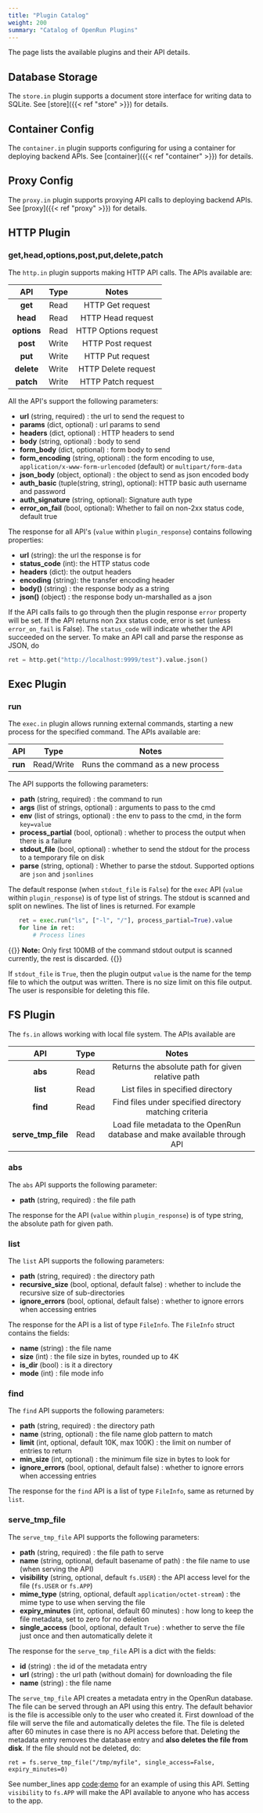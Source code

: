 ```yaml
---
title: "Plugin Catalog"
weight: 200
summary: "Catalog of OpenRun Plugins"
---
```


The page lists the available plugins and their API details.

## Database Storage

The `store.in` plugin supports a document store interface for writing data to SQLite. See [store]({{< ref "store" >}}) for details.

## Container Config

The `container.in` plugin supports configuring for using a container for deploying backend APIs. See [container]({{< ref "container" >}}) for details.

## Proxy Config

The `proxy.in` plugin supports proxying API calls to deploying backend APIs. See [proxy]({{< ref "proxy" >}}) for details.

## HTTP Plugin

### get,head,options,post,put,delete,patch

The `http.in` plugin supports making HTTP API calls. The APIs available are:

|     API     | Type  |        Notes         |
| :---------: | :---: | :------------------: |
|   **get**   | Read  |   HTTP Get request   |
|  **head**   | Read  |  HTTP Head request   |
| **options** | Read  | HTTP Options request |
|  **post**   | Write |  HTTP Post request   |
|   **put**   | Write |   HTTP Put request   |
| **delete**  | Write | HTTP Delete request  |
|  **patch**  | Write |  HTTP Patch request  |

All the API's support the following parameters:

- **url** (string, required) : the url to send the request to
- **params** (dict, optional) : url params to send
- **headers** (dict, optional) : HTTP headers to send
- **body** (string, optional) : body to send
- **form_body** (dict, optional) : form body to send
- **form_encoding** (string, optional) : the form encoding to use, `application/x-www-form-urlencoded` (default) or `multipart/form-data`
- **json_body** (object, optional) : the object to send as json encoded body
- **auth_basic** (tuple(string, string), optional): HTTP basic auth username and password
- **auth_signature** (string, optional): Signature auth type
- **error_on_fail** (bool, optional): Whether to fail on non-2xx status code, default true

The response for all API's (`value` within `plugin_response`) contains following properties:

- **url** (string): the url the response is for
- **status_code** (int): the HTTP status code
- **headers** (dict): the output headers
- **encoding** (string): the transfer encoding header
- **body()** (string) : the response body as a string
- **json()** (object) : the response body un-marshalled as a json

If the API calls fails to go through then the plugin response `error` property will be set. If the API returns non 2xx status code, error is set (unless `error_on_fail` is False). The `status_code` will indicate whether the API succeeded on the server. To make an API call and parse the response as JSON, do

```python {filename="app.star"}
ret = http.get("http://localhost:9999/test").value.json()
```

## Exec Plugin

### run

The `exec.in` plugin allows running external commands, starting a new process for the specified command. The APIs available are:

|   API   |    Type    |               Notes               |
| :-----: | :--------: | :-------------------------------: |
| **run** | Read/Write | Runs the command as a new process |

The API supports the following parameters:

- **path** (string, required) : the command to run
- **args** (list of strings, optional) : arguments to pass to the cmd
- **env** (list of strings, optional) : the env to pass to the cmd, in the form `key=value`
- **process_partial** (bool, optional) : whether to process the output when there is a failure
- **stdout_file** (bool, optional) : whether to send the stdout for the process to a temporary file on disk
- **parse** (string, optional) : Whether to parse the stdout. Supported options are `json` and `jsonlines`

The default response (when `stdout_file` is `False`) for the `exec` API (`value` within `plugin_response`) is of type list of strings. The stdout is scanned and split on newlines. The list of lines is returned. For example

```python {filename="app.star"}
   ret = exec.run("ls", ["-l", "/"], process_partial=True).value
   for line in ret:
       # Process lines
```

{{<callout type="warning" >}}
**Note:** Only first 100MB of the command stdout output is scanned currently, the rest is discarded.
{{</callout>}}

If `stdout_file` is `True`, then the plugin output `value` is the name for the temp file to which the output was written. There is no size limit on this file output. The user is responsible for deleting this file.

## FS Plugin

The `fs.in` allows working with local file system. The APIs available are

|        API         | Type |                                   Notes                                   |
| :----------------: | :--: | :-----------------------------------------------------------------------: |
|      **abs**       | Read |             Returns the absolute path for given relative path             |
|      **list**      | Read |                     List files in specified directory                     |
|      **find**      | Read |          Find files under specified directory matching criteria           |
| **serve_tmp_file** | Read | Load file metadata to the OpenRun database and make available through API |

### abs

The `abs` API supports the following parameter:

- **path** (string, required) : the file path

The response for the API (`value` within `plugin_response`) is of type string, the absolute path for given path.

### list

The `list` API supports the following parameters:

- **path** (string, required) : the directory path
- **recursive_size** (bool, optional, default false) : whether to include the recursive size of sub-directories
- **ignore_errors** (bool, optional, default false) : whether to ignore errors when accessing entries

The response for the API is a list of type `FileInfo`. The `FileInfo` struct contains the fields:

- **name** (string) : the file name
- **size** (int) : the file size in bytes, rounded up to 4K
- **is_dir** (bool) : is it a directory
- **mode** (int) : file mode info

### find

The `find` API supports the following parameters:

- **path** (string, required) : the directory path
- **name** (string, optional) : the file name glob pattern to match
- **limit** (int, optional, default 10K, max 100K) : the limit on number of entries to return
- **min_size** (int, optional) : the minimum file size in bytes to look for
- **ignore_errors** (bool, optional, default false) : whether to ignore errors when accessing entries

The response for the `find` API is a list of type `FileInfo`, same as returned by `list`.

### serve_tmp_file

The `serve_tmp_file` API supports the following parameters:

- **path** (string, required) : the file path to serve
- **name** (string, optional, default basename of path) : the file name to use (when serving the API)
- **visibility** (string, optional, default `fs.USER`) : the API access level for the file (`fs.USER` or `fs.APP`)
- **mime_type** (string, optional, default `application/octet-stream`) : the mime type to use when serving the file
- **expiry_minutes** (int, optional, default 60 minutes) : how long to keep the file metadata, set to zero for no deletion
- **single_access** (bool, optional, default `True`) : whether to serve the file just once and then automatically delete it

The response for the `serve_tmp_file` API is a dict with the fields:

- **id** (string) : the id of the metadata entry
- **url** (string) : the url path (without domain) for downloading the file
- **name** (string) : the file name

The `serve_tmp_file` API creates a metadata entry in the OpenRun database. The file can be served through an API using this entry. The default behavior is the file is accessible only to the user who created it. First download of the file will serve the file and automatically deletes the file. The file is deleted after 60 minutes in case there is no API access before that. Deleting the metadata entry removes the database entry and **also deletes the file from disk**. If the file should not be deleted, do:

`ret = fs.serve_tmp_file("/tmp/myfile", single_access=False, expiry_minutes=0)`

See number_lines app [code](https://github.com/openrundev/apps/blob/main/misc/num_lines/app.star):[demo](https://utils.demo.clace.io/num_lines) for an example of using this API. Setting `visibility` to `fs.APP` will make the API available to anyone who has access to the app.
